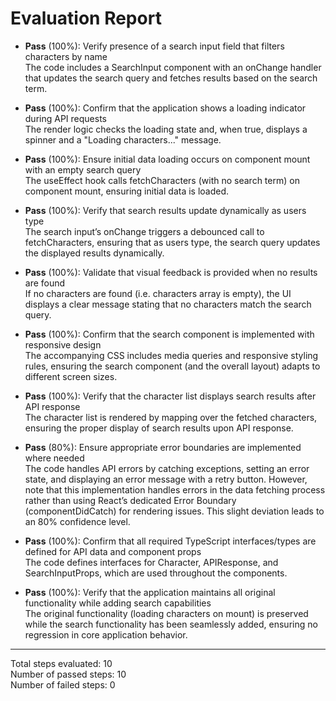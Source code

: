 # Evaluation Report

- **Pass** (100%): Verify presence of a search input field that filters characters by name  
  The code includes a SearchInput component with an onChange handler that updates the search query and fetches results based on the search term.

- **Pass** (100%): Confirm that the application shows a loading indicator during API requests  
  The render logic checks the loading state and, when true, displays a spinner and a "Loading characters..." message.

- **Pass** (100%): Ensure initial data loading occurs on component mount with an empty search query  
  The useEffect hook calls fetchCharacters (with no search term) on component mount, ensuring initial data is loaded.

- **Pass** (100%): Verify that search results update dynamically as users type  
  The search input’s onChange triggers a debounced call to fetchCharacters, ensuring that as users type, the search query updates the displayed results dynamically.

- **Pass** (100%): Validate that visual feedback is provided when no results are found  
  If no characters are found (i.e. characters array is empty), the UI displays a clear message stating that no characters match the search query.

- **Pass** (100%): Confirm that the search component is implemented with responsive design  
  The accompanying CSS includes media queries and responsive styling rules, ensuring the search component (and the overall layout) adapts to different screen sizes.

- **Pass** (100%): Verify that the character list displays search results after API response  
  The character list is rendered by mapping over the fetched characters, ensuring the proper display of search results upon API response.

- **Pass** (80%): Ensure appropriate error boundaries are implemented where needed  
  The code handles API errors by catching exceptions, setting an error state, and displaying an error message with a retry button. However, note that this implementation handles errors in the data fetching process rather than using React’s dedicated Error Boundary (componentDidCatch) for rendering issues. This slight deviation leads to an 80% confidence level.

- **Pass** (100%): Confirm that all required TypeScript interfaces/types are defined for API data and component props  
  The code defines interfaces for Character, APIResponse, and SearchInputProps, which are used throughout the components.

- **Pass** (100%): Verify that the application maintains all original functionality while adding search capabilities  
  The original functionality (loading characters on mount) is preserved while the search functionality has been seamlessly added, ensuring no regression in core application behavior.

---

Total steps evaluated: 10  
Number of passed steps: 10  
Number of failed steps: 0